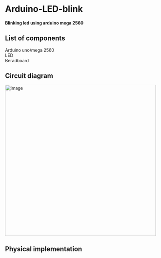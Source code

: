 # Arduino-LED-blink
#### Blinking led using arduino mega 2560

## List of components
Arduino uno/mega 2560 <br />
LED <br />
Beradboard<br />


## Circuit diagram

<img width="494" alt="image" src="https://user-images.githubusercontent.com/112164785/186903388-d92f4675-7f95-42a5-b328-6bf73be05e2c.png">

## Physical implementation


